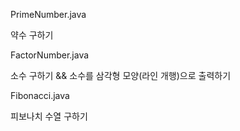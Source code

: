 PrimeNumber.java

약수 구하기

FactorNumber.java

소수 구하기 && 소수를 삼각형 모양(라인 개행)으로 출력하기

Fibonacci.java

피보나치 수열 구하기